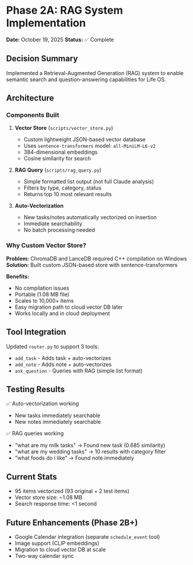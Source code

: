 # Phase 2A: RAG System Implementation

**Date:** October 19, 2025
**Status:** ✅ Complete

## Decision Summary

Implemented a Retrieval-Augmented Generation (RAG) system to enable semantic search and question-answering capabilities for Life OS.

## Architecture

### Components Built

1. **Vector Store** (`scripts/vector_store.py`)
   - Custom lightweight JSON-based vector database
   - Uses `sentence-transformers` model: `all-MiniLM-L6-v2`
   - 384-dimensional embeddings
   - Cosine similarity for search

2. **RAG Query** (`scripts/rag_query.py`)
   - Simple formatted list output (not full Claude analysis)
   - Filters by type, category, status
   - Returns top 10 most relevant results

3. **Auto-Vectorization**
   - New tasks/notes automatically vectorized on insertion
   - Immediate searchability
   - No batch processing needed

### Why Custom Vector Store?

**Problem:** ChromaDB and LanceDB required C++ compilation on Windows
**Solution:** Built custom JSON-based store with sentence-transformers

**Benefits:**
- No compilation issues
- Portable (1.08 MB file)
- Scales to 10,000+ items
- Easy migration path to cloud vector DB later
- Works locally and in cloud deployment

## Tool Integration

Updated `router.py` to support 3 tools:
- `add_task` - Adds task + auto-vectorizes
- `add_note` - Adds note + auto-vectorizes
- `ask_question` - Queries with RAG (simple list format)

## Testing Results

✅ Auto-vectorization working
- New tasks immediately searchable
- New notes immediately searchable

✅ RAG queries working
- "what are my milk tasks" → Found new task (0.685 similarity)
- "what are my wedding tasks" → 10 results with category filter
- "what foods do i like" → Found note immediately

## Current Stats

- 95 items vectorized (93 original + 2 test items)
- Vector store size: ~1.08 MB
- Search response time: <1 second

## Future Enhancements (Phase 2B+)

- Google Calendar integration (separate `schedule_event` tool)
- Image support (CLIP embeddings)
- Migration to cloud vector DB at scale
- Two-way calendar sync
